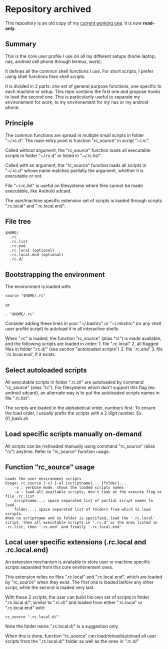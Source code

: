 # Repository archived

This repository is an old copy of my [current working one](https://github.com/oliv5/profile.git). It is now **read-only**.

## Summary

This is the core user profile I use on all my different setups (home laptop, nas, android cell phone through termux, work).

It defines all the common shell functions I use. For short scripts, I prefer using shell functions then shell scripts.

It is divided in 2 parts: one set of general purpose functions, one specific to each machine or setup. This repo contains the first one and propose hooks to load the second one. This is particularily useful to separate my environement for work, to my environement for my nas or my android phone.

## Principle

The common functions are spread in multiple small scripts in folder "~/.rc.d". The main entry point is function "rc_source" in script "~/.rc".

Called without argument, the "rc_source" function loads all executable scripts in folder "~/.rc.d" or listed in "~/.rc.list".

Called with an argument, the "rc_source" function loads all scripts in "~/.rc.d" whose name matches partially the argument, whether it is executable or not.

File "~/.rc.list" is useful on filesystems where files cannot be made executable, like Android sdcard.

The user/machine specific extension set of scripts is loaded through scripts ".rc.local" and ".rc.local.end".

## File tree
```
$HOME/
  .rc
  .rc.list
  .rc.end
  .rc.local (optional)
  .rc.local.end (optional)
  .rc.d/
```

## Bootstrapping the environment

The environment is loaded with:
```
source "$HOME/.rc"
```
or
```
. "$HOME/.rc"
```

Consider adding these lines in your "~/.bashrc" or "~/.mkshrc" (or any shell user profile script) to autoload it in all interactive shells.

When ".rc" is loaded, the function "rc_source" (alias "rc") is made available, and the following scripts are loaded in order:
    1. file ".rc.local"
    2. all flagged files in folder ".rc.d/" (see section "autoloaded scripts")
    2. file '.rc.end'
    3. file '.rc.local.end', if it exists.

## Select autoloaded scripts

All executable scripts in folder ".rc.d/" are autoloaded by command "rc_source" (alias "rc"). For filesystems which don't support this flag (ex: android sdcard), an alternate way is to put the autoloaded scripts names in file ".rc.list".

The scripts are loaded in the alphabetical order, numbers first. To ensure the load order, I usually prefix the scripts with a 2 digit number. Ex: 01_bash.sh 

## Load specific scripts manually on-demand

All scripts can be (re)loaded manually using command "rc_source" (alias "rc") anytime. Refer to "rc_source" function usage.

## Function "rc_source" usage

```
Loads the user environment scripts 
Usage: rc_source [-v] [-a] [scriptname]... [folder]...
    -v : verbose mode, shows the loaded scripts names
    -a : load all available scripts, don't look at the execute flag or file .rc.list
    scriptname...: space separated list of partial script names to load.
    folder...: space separated list of folders from which to load scripts.
When no scriptname and no folder is specified, load the '.rc.local' script, then all executable scripts in '.rc.d' or the ones listed in .rc.list, then '.rc.end' and finally '.rc.local.end'
```

## Local user specific extensions (.rc.local and .rc.local.end)

An extension mechanism is available to store user or machine specific scripts separated from this core environement ones.

This extension relies on files ".rc.local" and ".rc.local.end", which are loaded by "rc_source" when they exist. The first one is loaded before any other script, while the second is loaded very last.

With these 2 scripts, the user can build his own set of scripts in folder ".rc.local.d/", similar to ".rc.d/" and loaded from either ".rc.local" or ".rc.local.end" with:
```
rc_source ".rc.local.d/"
```

Note the folder name ".rc.local.d/" is a suggestion only.

When this is done, function "rc_source" can load/reload/autoload all user scripts from the ".rc.local.d/" folder as well as the ones in ".rc.d/"
